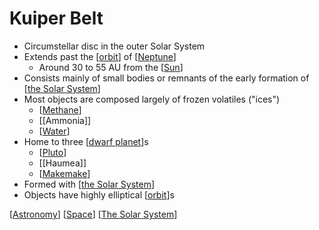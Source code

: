 # Kuiper Belt

- Circumstellar disc in the outer Solar System
- Extends past the [[orbit]] of [[Neptune]]
  - Around 30 to 55 AU from the [[Sun]]
- Consists mainly of small bodies or remnants of the early formation of [[the Solar System]]
- Most objects are composed largely of frozen volatiles ("ices")
  - [[Methane]]
  - [[Ammonia]]
  - [[Water]]
- Home to three [[dwarf planet]]s
  - [[Pluto]]
  - [[Haumea]]
  - [[Makemake]]
- Formed with [[the Solar System]]
- Objects have highly elliptical [[orbit]]s

[[Astronomy]] [[Space]] [[The Solar System]]

[//begin]: # "Autogenerated link references for markdown compatibility"
[orbit]: orbit "Orbit"
[Neptune]: neptune "Neptune ♆"
[Sun]: sun "Sun"
[The Solar System]: the-solar-system "The Solar System"
[Methane]: methane "Methane"
[Water]: water "Water"
[dwarf planet]: dwarf-planet "Dwarf Planet"
[Pluto]: pluto "Pluto"
[Makemake]: makemake "Makemake"
[Astronomy]: astronomy "Astronomy"
[Space]: space "Space"
[//end]: # "Autogenerated link references"